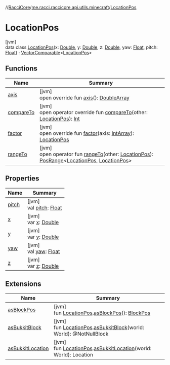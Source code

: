 //[RacciCore](../../../index.md)/[me.racci.raccicore.api.utils.minecraft](../index.md)/[LocationPos](index.md)

# LocationPos

[jvm]\
data class [LocationPos](index.md)(x: [Double](https://kotlinlang.org/api/latest/jvm/stdlib/kotlin/-double/index.html), y: [Double](https://kotlinlang.org/api/latest/jvm/stdlib/kotlin/-double/index.html), z: [Double](https://kotlinlang.org/api/latest/jvm/stdlib/kotlin/-double/index.html), yaw: [Float](https://kotlinlang.org/api/latest/jvm/stdlib/kotlin/-float/index.html), pitch: [Float](https://kotlinlang.org/api/latest/jvm/stdlib/kotlin/-float/index.html)) : [VectorComparable](../-vector-comparable/index.md)&lt;[LocationPos](index.md)&gt;

## Functions

| Name | Summary |
|---|---|
| [axis](axis.md) | [jvm]<br>open override fun [axis](axis.md)(): [DoubleArray](https://kotlinlang.org/api/latest/jvm/stdlib/kotlin/-double-array/index.html) |
| [compareTo](index.md#786409615%2FFunctions%2F-1216412040) | [jvm]<br>open operator override fun [compareTo](index.md#786409615%2FFunctions%2F-1216412040)(other: [LocationPos](index.md)): [Int](https://kotlinlang.org/api/latest/jvm/stdlib/kotlin/-int/index.html) |
| [factor](factor.md) | [jvm]<br>open override fun [factor](factor.md)(axis: [IntArray](https://kotlinlang.org/api/latest/jvm/stdlib/kotlin/-int-array/index.html)): [LocationPos](index.md) |
| [rangeTo](index.md#-745745609%2FFunctions%2F-1216412040) | [jvm]<br>open operator fun [rangeTo](index.md#-745745609%2FFunctions%2F-1216412040)(other: [LocationPos](index.md)): [PosRange](../-pos-range/index.md)&lt;[LocationPos](index.md), [LocationPos](index.md)&gt; |

## Properties

| Name | Summary |
|---|---|
| [pitch](pitch.md) | [jvm]<br>val [pitch](pitch.md): [Float](https://kotlinlang.org/api/latest/jvm/stdlib/kotlin/-float/index.html) |
| [x](x.md) | [jvm]<br>var [x](x.md): [Double](https://kotlinlang.org/api/latest/jvm/stdlib/kotlin/-double/index.html) |
| [y](y.md) | [jvm]<br>var [y](y.md): [Double](https://kotlinlang.org/api/latest/jvm/stdlib/kotlin/-double/index.html) |
| [yaw](yaw.md) | [jvm]<br>val [yaw](yaw.md): [Float](https://kotlinlang.org/api/latest/jvm/stdlib/kotlin/-float/index.html) |
| [z](z.md) | [jvm]<br>var [z](z.md): [Double](https://kotlinlang.org/api/latest/jvm/stdlib/kotlin/-double/index.html) |

## Extensions

| Name | Summary |
|---|---|
| [asBlockPos](../as-block-pos.md) | [jvm]<br>fun [LocationPos](index.md).[asBlockPos](../as-block-pos.md)(): [BlockPos](../-block-pos/index.md) |
| [asBukkitBlock](../as-bukkit-block.md) | [jvm]<br>fun [LocationPos](index.md).[asBukkitBlock](../as-bukkit-block.md)(world: World): @NotNullBlock |
| [asBukkitLocation](../as-bukkit-location.md) | [jvm]<br>fun [LocationPos](index.md).[asBukkitLocation](../as-bukkit-location.md)(world: World): Location |
